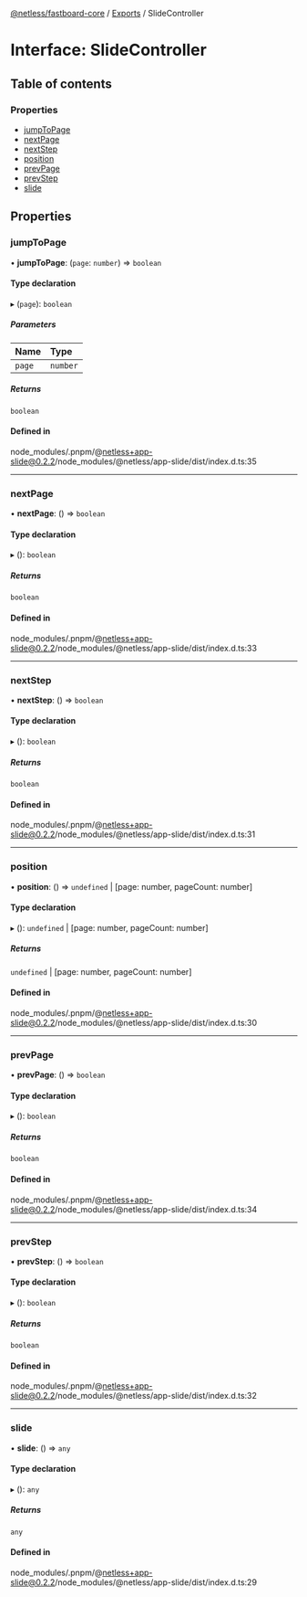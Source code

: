 [@netless/fastboard-core](../README.md) / [Exports](../modules.md) / SlideController

# Interface: SlideController

## Table of contents

### Properties

- [jumpToPage](SlideController.md#jumptopage)
- [nextPage](SlideController.md#nextpage)
- [nextStep](SlideController.md#nextstep)
- [position](SlideController.md#position)
- [prevPage](SlideController.md#prevpage)
- [prevStep](SlideController.md#prevstep)
- [slide](SlideController.md#slide)

## Properties

### jumpToPage

• **jumpToPage**: (`page`: `number`) => `boolean`

#### Type declaration

▸ (`page`): `boolean`

##### Parameters

| Name | Type |
| :------ | :------ |
| `page` | `number` |

##### Returns

`boolean`

#### Defined in

node_modules/.pnpm/@netless+app-slide@0.2.2/node_modules/@netless/app-slide/dist/index.d.ts:35

___

### nextPage

• **nextPage**: () => `boolean`

#### Type declaration

▸ (): `boolean`

##### Returns

`boolean`

#### Defined in

node_modules/.pnpm/@netless+app-slide@0.2.2/node_modules/@netless/app-slide/dist/index.d.ts:33

___

### nextStep

• **nextStep**: () => `boolean`

#### Type declaration

▸ (): `boolean`

##### Returns

`boolean`

#### Defined in

node_modules/.pnpm/@netless+app-slide@0.2.2/node_modules/@netless/app-slide/dist/index.d.ts:31

___

### position

• **position**: () => `undefined` \| [page: number, pageCount: number]

#### Type declaration

▸ (): `undefined` \| [page: number, pageCount: number]

##### Returns

`undefined` \| [page: number, pageCount: number]

#### Defined in

node_modules/.pnpm/@netless+app-slide@0.2.2/node_modules/@netless/app-slide/dist/index.d.ts:30

___

### prevPage

• **prevPage**: () => `boolean`

#### Type declaration

▸ (): `boolean`

##### Returns

`boolean`

#### Defined in

node_modules/.pnpm/@netless+app-slide@0.2.2/node_modules/@netless/app-slide/dist/index.d.ts:34

___

### prevStep

• **prevStep**: () => `boolean`

#### Type declaration

▸ (): `boolean`

##### Returns

`boolean`

#### Defined in

node_modules/.pnpm/@netless+app-slide@0.2.2/node_modules/@netless/app-slide/dist/index.d.ts:32

___

### slide

• **slide**: () => `any`

#### Type declaration

▸ (): `any`

##### Returns

`any`

#### Defined in

node_modules/.pnpm/@netless+app-slide@0.2.2/node_modules/@netless/app-slide/dist/index.d.ts:29
